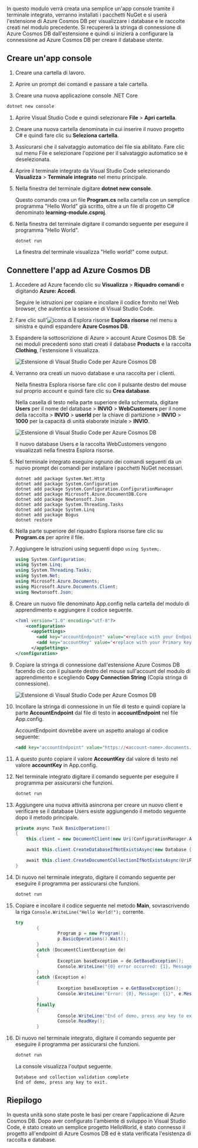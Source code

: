 In questo modulo verrà creata una semplice un'app console tramite il terminale integrato, verranno installati i pacchetti NuGet e si userà l'estensione di Azure Cosmos DB per visualizzare i database e le raccolte creati nel modulo precedente. Si recupererà la stringa di connessione di Azure Cosmos DB dall'estensione e quindi si inizierà a configurare la connessione ad Azure Cosmos DB per creare il database utente.

## <a name="create-a-console-app"></a>Creare un'app console

1. Creare una cartella di lavoro.

1. Aprire un prompt dei comandi e passare a tale cartella.

1. Creare una nuova applicazione console .NET Core

```bash
dotnet new console 
```

1. Aprire Visual Studio Code e quindi selezionare **File** > **Apri cartella**.

1. Creare una nuova cartella denominata in cui inserire il nuovo progetto C# e quindi fare clic su **Seleziona cartella**.

1. Assicurarsi che il salvataggio automatico dei file sia abilitato. Fare clic sul menu File e selezionare l'opzione per il salvataggio automatico se è deselezionata.

1. Aprire il terminale integrato da Visual Studio Code selezionando **Visualizza** > **Terminale integrato** nel menu principale.

1. Nella finestra del terminale digitare **dotnet new console**.

    Questo comando crea un file **Program.cs** nella cartella con un semplice programma "Hello World" già scritto, oltre a un file di progetto C# denominato **learning-module.csproj**.

1. Nella finestra del terminale digitare il comando seguente per eseguire il programma "Hello World". 

    ```
    dotnet run
    ```

    La finestra del terminale visualizza "Hello world!" come output.

## <a name="connect-the-app-to-azure-cosmos-db"></a>Connettere l'app ad Azure Cosmos DB

1. Accedere ad Azure facendo clic su **Visualizza** > **Riquadro comandi** e digitando **Azure: Accedi**.

    Seguire le istruzioni per copiare e incollare il codice fornito nel Web browser, che autentica la sessione di Visual Studio Code.

1. Fare clic sull'![icona di Esplora risorse](../media/2-setup/visual-studio-code-explorer-icon.png) **Esplora risorse** nel menu a sinistra e quindi espandere **Azure Cosmos DB**.

1. Espandere la sottoscrizione di Azure > account Azure Cosmos DB. Se nei moduli precedenti sono stati creati il database **Products** e la raccolta **Clothing**, l'estensione li visualizza.

   ![Estensione di Visual Studio Code per Azure Cosmos DB](../media/2-setup/azure-cosmos-db-vs-code-extension.png) 

1. Verranno ora creati un nuovo database e una raccolta per i clienti.

    Nella finestra Esplora risorse fare clic con il pulsante destro del mouse sul proprio account e quindi fare clic su **Crea database**. 
    
    Nella casella di testo nella parte superiore della schermata, digitare **Users** per il nome del database > **INVIO** > **WebCustomers** per il nome della raccolta >  **INVIO** > **userId** per la chiave di partizione > **INVIO** > **1000** per la capacità di unità elaborate iniziale > **INVIO**.

    ![Estensione di Visual Studio Code per Azure Cosmos DB](../media/2-setup/vs-code-azure-cosmos-db-extension.gif) <!--Retake on fresh machine without the other subscriptions showing-->

    Il nuovo database Users e la raccolta WebCustomers vengono visualizzati nella finestra Esplora risorse.

1. Nel terminale integrato eseguire ognuno dei comandi seguenti da un nuovo prompt dei comandi per installare i pacchetti NuGet necessari.

    ```
    dotnet add package System.Net.Http
    dotnet add package System.Configuration
    dotnet add package System.Configuration.ConfigurationManager
    dotnet add package Microsoft.Azure.DocumentDB.Core
    dotnet add package Newtonsoft.Json
    dotnet add package System.Threading.Tasks
    dotnet add package System.Linq
    dotnet add package Bogus
    dotnet restore
    ```

1. Nella parte superiore del riquadro Esplora risorse fare clic su **Program.cs** per aprire il file.

1. Aggiungere le istruzioni using seguenti dopo `using System;`.

    ```csharp
    using System.Configuration;
    using System.Linq;
    using System.Threading.Tasks;
    using System.Net;
    using Microsoft.Azure.Documents;
    using Microsoft.Azure.Documents.Client;
    using Newtonsoft.Json;
    ```

1. Creare un nuovo file denominato App.config nella cartella del modulo di apprendimento e aggiungere il codice seguente.
  
    ```xml
    <?xml version="1.0" encoding="utf-8"?>
        <configuration>
          <appSettings>
            <add key="accountEndpoint" value="<replace with your Endpoint URL>" />
            <add key="accountKey" value="<replace with your Primary Key>" />
          </appSettings>
    </configuration>
    ```

1. Copiare la stringa di connessione dall'estensione Azure Cosmos DB facendo clic con il pulsante destro del mouse sull'account del modulo di apprendimento e scegliendo **Copy Connection String** (Copia stringa di connessione).

    ![Estensione di Visual Studio Code per Azure Cosmos DB](../media/2-setup/vs-code-copy-connection-string.gif) 

1. Incollare la stringa di connessione in un file di testo e quindi copiare la parte **AccountEndpoint** dal file di testo in **accountEndpoint** nel file App.config.

    AccountEndpoint dovrebbe avere un aspetto analogo al codice seguente:

    ```xml
    <add key="accountEndpoint" value="https://<account-name>.documents.azure.com:443/" />
    ```

1. A questo punto copiare il valore **AccountKey** dal valore di testo nel valore **accountKey** in App.config.

1. Nel terminale integrato digitare il comando seguente per eseguire il programma per assicurarsi che funzioni.

    ```csharp
    dotnet run
    ```

1. Aggiungere una nuova attività asincrona per creare un nuovo client e verificare se il database Users esiste aggiungendo il metodo seguente dopo il metodo principale.
    
    ```csharp
    private async Task BasicOperations()
    {
        this.client = new DocumentClient(new Uri(ConfigurationManager.AppSettings["endpointUrl"]), ConfigurationManager.AppSettings["primaryKey"]);

        await this.client.CreateDatabaseIfNotExistsAsync(new Database { Id = "Users" });

        await this.client.CreateDocumentCollectionIfNotExistsAsync(UriFactory.CreateDatabaseUri("Users"), new DocumentCollection { Id = "WebCustomers" });
    }
    ```

1. Di nuovo nel terminale integrato, digitare il comando seguente per eseguire il programma per assicurarsi che funzioni.

    ```csharp
    dotnet run
    ```

1. Copiare e incollare il codice seguente nel metodo **Main**, sovrascrivendo la riga `Console.WriteLine("Hello World!");` corrente.

    ```csharp
    try
            {
                    Program p = new Program();
                    p.BasicOperations().Wait();
            }
            catch (DocumentClientException de)
            {
                    Exception baseException = de.GetBaseException();
                    Console.WriteLine("{0} error occurred: {1}, Message: {2}", de.StatusCode, de.Message, baseException.Message);
            }
            catch (Exception e)
            {
                    Exception baseException = e.GetBaseException();
                    Console.WriteLine("Error: {0}, Message: {1}", e.Message, baseException.Message);
            }
            finally
            {
                    Console.WriteLine("End of demo, press any key to exit.");
                    Console.ReadKey();
            }
    ```

1. Di nuovo nel terminale integrato, digitare il comando seguente per eseguire il programma per assicurarsi che funzioni.

    ```csharp
    dotnet run
    ```

    La console visualizza l'output seguente.
    
    ```
    Database and collection validation complete
    End of demo, press any key to exit.
    ```

## <a name="summary"></a>Riepilogo

In questa unità sono state poste le basi per creare l'applicazione di Azure Cosmos DB. Dopo aver configurato l'ambiente di sviluppo in Visual Studio Code, è stato creato un semplice progetto HelloWorld, è stato connesso il progetto all'endpoint di Azure Cosmos DB ed è stata verificata l'esistenza di raccolta e database.